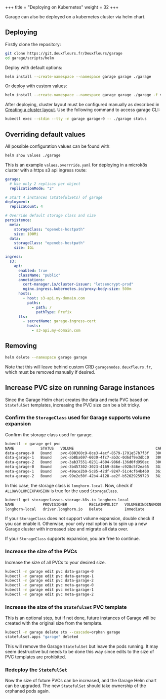 +++
title = "Deploying on Kubernetes"
weight = 32
+++

Garage can also be deployed on a kubernetes cluster via helm chart.

## Deploying

Firstly clone the repository:

```bash
git clone https://git.deuxfleurs.fr/Deuxfleurs/garage
cd garage/scripts/helm
```

Deploy with default options:

```bash
helm install --create-namespace --namespace garage garage ./garage
```

Or deploy with custom values:

```bash
helm install --create-namespace --namespace garage garage ./garage -f values.override.yaml
```

After deploying, cluster layout must be configured manually as described in [Creating a cluster layout](@/documentation/quick-start/_index.md#creating-a-cluster-layout). Use the following command to access garage CLI:

```bash
kubectl exec --stdin --tty -n garage garage-0 -- ./garage status
```

## Overriding default values

All possible configuration values can be found with:

```bash
helm show values ./garage
```

This is an example `values.overrride.yaml` for deploying in a microk8s cluster with a https s3 api ingress route:

```yaml
garage:
  # Use only 2 replicas per object
  replicationMode: "2"

# Start 4 instances (StatefulSets) of garage
deployment:
  replicaCount: 4

# Override default storage class and size
persistence:
  meta:
    storageClass: "openebs-hostpath"
    size: 100Mi
  data:
    storageClass: "openebs-hostpath"
    size: 1Gi

ingress:
  s3:
    api:
      enabled: true
      className: "public"
      annotations:
        cert-manager.io/cluster-issuer: "letsencrypt-prod"
        nginx.ingress.kubernetes.io/proxy-body-size: 500m
      hosts:
        - host: s3-api.my-domain.com
          paths:
            - path: /
              pathType: Prefix
      tls:
        - secretName: garage-ingress-cert
          hosts:
            - s3-api.my-domain.com
```

## Removing

```bash
helm delete --namespace garage garage
```

Note that this will leave behind custom CRD `garagenodes.deuxfleurs.fr`, which must be removed manually if desired.

## Increase PVC size on running Garage instances

Since the Garage Helm chart creates the data and meta PVC based on `StatefulSet` templates, increasing the PVC size can be a bit tricky.

### Confirm the `StorageClass` used for Garage supports volume expansion

Confirm the storage class used for garage.

```bash
kubectl -n garage get pvc 
NAME            STATUS   VOLUME                                     CAPACITY   ACCESS MODES   STORAGECLASS     VOLUMEATTRIBUTESCLASS   AGE
data-garage-0   Bound    pvc-080360c9-8ce3-4acf-8579-1701e57b7f3f   30Gi       RWO            longhorn-local   <unset>                 77d
data-garage-1   Bound    pvc-ab8ba697-6030-4fc7-ab3c-0d6df9e3dbc0   30Gi       RWO            longhorn-local   <unset>                 5d8h
data-garage-2   Bound    pvc-3ab37551-0231-4604-986d-136d0fd950ec   30Gi       RWO            longhorn-local   <unset>                 5d5h
meta-garage-0   Bound    pvc-3b457302-3023-4169-846e-c928c5f2ea65   3Gi        RWO            longhorn-local   <unset>                 77d
meta-garage-1   Bound    pvc-49ace2b9-5c85-42df-9247-51c4cf64b460   3Gi        RWO            longhorn-local   <unset>                 5d8h
meta-garage-2   Bound    pvc-99e2e50f-42b4-4128-ae2f-b52629259723   3Gi        RWO            longhorn-local   <unset>                 5d5h
```

In this case, the storage class is `longhorn-local`. Now, check if `ALLOWVOLUMEEXPANSION` is true for the used `StorageClass`.

```bash
kubectl get storageclasses.storage.k8s.io longhorn-local
NAME             PROVISIONER          RECLAIMPOLICY   VOLUMEBINDINGMODE   ALLOWVOLUMEEXPANSION   AGE
longhorn-local   driver.longhorn.io   Delete          Immediate           true                   103d
```

If your `StorageClass` does not support volume expansion, double check if you can enable it. Otherwise, your only real option is to spin up a new Garage cluster with increased size and migrate all data over.

If your `StorageClass` supports expansion, you are free to continue.

### Increase the size of the PVCs

Increase the size of all PVCs to your desired size.

```bash
kubectl -n garage edit pvc data-garage-0
kubectl -n garage edit pvc data-garage-1
kubectl -n garage edit pvc data-garage-2
kubectl -n garage edit pvc meta-garage-0
kubectl -n garage edit pvc meta-garage-1
kubectl -n garage edit pvc meta-garage-2
```

### Increase the size of the `StatefulSet` PVC template

This is an optional step, but if not done, future instances of Garage will be created with the original size from the template.

```bash
kubectl -n garage delete sts --cascade=orphan garage 
statefulset.apps "garage" deleted
```

This will remove the Garage `StatefulSet` but leave the pods running. It may seem destructive but needs to be done this way since edits to the size of PVC templates are prohibited.

### Redeploy the `StatefulSet`

Now the size of future PVCs can be increased, and the Garage Helm chart can be upgraded. The new `StatefulSet` should take ownership of the orphaned pods again.
